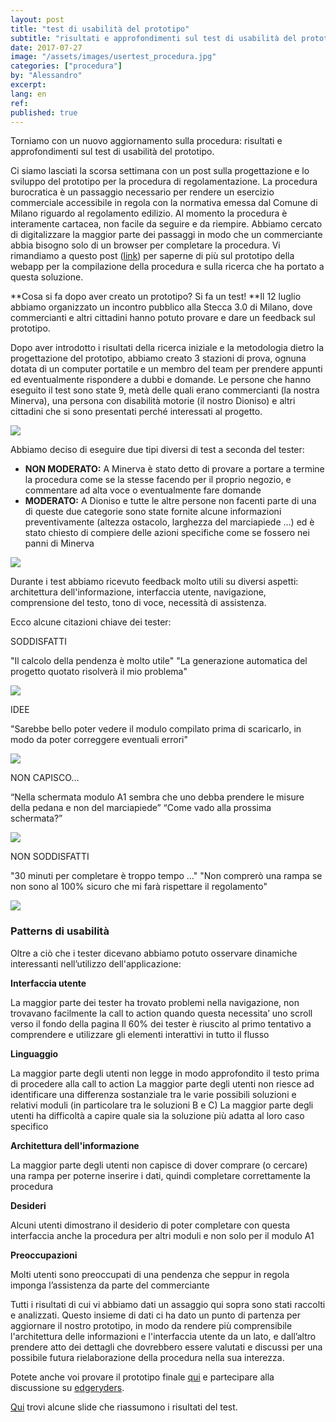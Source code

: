 ```yaml
---
layout: post
title: "test di usabilità del prototipo"
subtitle: "risultati e approfondimenti sul test di usabilità del prototipo per la compilazione informatizzata della procedura"
date: 2017-07-27
image: "/assets/images/usertest_procedura.jpg"
categories: ["procedura"]
by: "Alessandro"
excerpt:
lang: en
ref:
published: true
---
```


Torniamo con un nuovo aggiornamento sulla procedura: risultati e approfondimenti sul test di usabilità del prototipo.

Ci siamo lasciati la scorsa settimana con un post sulla progettazione e lo sviluppo del prototipo per la procedura di regolamentazione. La procedura burocratica è un passaggio necessario per rendere un esercizio commerciale accessibile in regola con la normativa emessa dal Comune di Milano riguardo al regolamento edilizio.
Al momento la procedura è interamente cartacea, non facile da seguire e da riempire. Abbiamo cercato di digitalizzare la maggior parte dei passaggi in modo che un commerciante abbia bisogno solo di un browser per completare la procedura.
Vi rimandiamo a questo post ([link](https://edgeryders.eu/t/openrampette-the-procedure-the-prototype/6491)) per saperne di più sul prototipo della webapp per la compilazione della procedura e sulla ricerca che ha portato a questa soluzione.

**Cosa si fa dopo aver creato un prototipo? Si fa un test!
**Il 12 luglio abbiamo organizzato un incontro pubblico alla Stecca 3.0 di Milano, dove commercianti e altri cittadini hanno potuto provare e dare un feedback sul prototipo.

Dopo aver introdotto i risultati della ricerca iniziale e la metodologia dietro la progettazione del prototipo, abbiamo creato 3 stazioni di prova, ognuna dotata di un computer portatile e un membro del team per prendere appunti ed eventualmente rispondere a dubbi e domande.
Le persone che hanno eseguito il test sono state 9, metà delle quali erano commercianti (la nostra Minerva), una persona con disabilità motorie (il nostro Dioniso) e altri cittadini che si sono presentati perché interessati al progetto.

![](https://edgeryders.eu/uploads/default/original/2X/e/e6984d51dfa5500c9d7f8978ebc0147d8c22350a.jpg)

Abbiamo deciso di eseguire due tipi diversi di test a seconda del tester:
- **NON MODERATO:** A Minerva è stato detto di provare a portare a termine la procedura come se la stesse facendo per il proprio negozio, e commentare ad alta voce o eventualmente fare domande
- **MODERATO:** A Dioniso e tutte le altre persone non facenti parte di una di queste due categorie sono state fornite alcune informazioni preventivamente (altezza ostacolo, larghezza del marciapiede ...) ed è stato chiesto di compiere delle azioni specifiche come se fossero nei panni di Minerva

![](https://edgeryders.eu/uploads/default/original/2X/2/281b92ecc5429dbc07bfb588ee0e2b6bbad81086.jpg)

Durante i test abbiamo ricevuto feedback molto utili su diversi aspetti: architettura dell'informazione, interfaccia utente, navigazione, comprensione del testo, tono di voce, necessità di assistenza.

Ecco alcune citazioni chiave dei tester:

SODDISFATTI

"Il calcolo della pendenza è molto utile"
"La generazione automatica del progetto quotato risolverà il mio problema"

![](https://edgeryders.eu/uploads/default/original/2X/5/5ad61200e77644dbd0e70b5bedda47f4f5f84951.png)

IDEE

"Sarebbe bello poter vedere il modulo compilato prima di scaricarlo, in modo da poter correggere eventuali errori"

![](https://edgeryders.eu/uploads/default/original/2X/9/968a963770857c7483b08d15b6bb27bb0c3b5574.png)

NON CAPISCO...

“Nella schermata modulo A1 sembra che uno debba prendere le misure della pedana e non del marciapiede”
“Come vado alla prossima schermata?”

![](https://edgeryders.eu/uploads/default/original/2X/0/0f37148e091d8d2f01c5a9b8429d1f05fc9976d4.png)

NON SODDISFATTI

"30 minuti per completare è troppo tempo ..."
"Non comprerò una rampa se non sono al 100% sicuro che mi farà rispettare il regolamento"

![](https://edgeryders.eu/uploads/default/original/2X/5/5e679a6acf9e38da51be1d4e27cb5550c578383d.png)

### Patterns di usabilità

Oltre a ciò che i tester dicevano abbiamo potuto osservare dinamiche interessanti nell’utilizzo dell'applicazione:

**Interfaccia utente**

La maggior parte dei tester ha trovato problemi nella navigazione, non trovavano facilmente la call to action quando questa necessita’ uno scroll verso il fondo della pagina
Il 60% dei tester è riuscito al primo tentativo a comprendere e utilizzare gli elementi interattivi in ​​tutto il flusso

**Linguaggio**

La maggior parte degli utenti non legge in modo approfondito il testo prima di procedere alla call to action
La maggior parte degli utenti non riesce ad identificare una differenza sostanziale tra le varie possibili soluzioni e relativi moduli (in particolare tra le soluzioni B e C)
La maggior parte degli utenti ha difficoltà a capire quale sia la soluzione più adatta al loro caso specifico

**Architettura dell'informazione**

La maggior parte degli utenti non capisce di dover comprare (o cercare) una rampa per poterne inserire i dati, quindi completare correttamente la procedura

**Desideri**

Alcuni utenti dimostrano il desiderio di poter completare con questa interfaccia anche la procedura per altri moduli e non solo per il modulo A1

**Preoccupazioni**

Molti utenti sono preoccupati di una pendenza che seppur in regola imponga l’assistenza da parte del commerciante


Tutti i risultati di cui vi abbiamo dati un assaggio qui sopra sono stati raccolti e analizzati.
Questo insieme di dati ci ha dato un punto di partenza per aggiornare il nostro prototipo, in modo da rendere più comprensibile l'architettura delle informazioni e l'interfaccia utente da un lato, e dall’altro prendere atto dei dettagli che dovrebbero essere valutati e discussi per una possibile futura rielaborazione della procedura nella sua interezza.

Potete anche voi provare il prototipo finale [qui](https://share.proto.io/7VVRQ5/) e partecipare alla discussione su [edgeryders](https://edgeryders.eu/t/openrampette-the-procedure-usability-testing/6547).

[Qui](https://docs.google.com/presentation/d/1fZwIjbCm0hnQNvEWd0NL004Do3b3TM0bbtek3OXpPT8/edit#slide=id.g249cfc078e_0_116) trovi alcune slide che riassumono i risultati del test.
